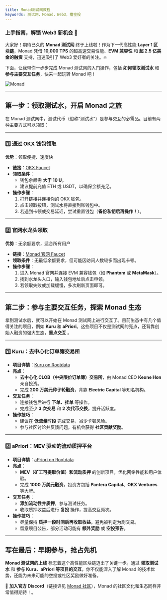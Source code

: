```yaml
---
title: Monad测试网教程
keywords: 测试网，Monad，Web3，撸空投
---
```

### **上手指南，解锁 Web3 新机会 🚀**

大家好！期待已久的 **Monad 测试网** 终于上线啦！作为下一代高性能 **Layer 1 区块链**，Monad 凭借 **10,000 TPS** 的超高速交易性能、**EVM 兼容性** 和 **超 2.5 亿美金的融资** 支持，迅速吸引了 Web3 爱好者的关注。🔥 

下面，让我带你一步步完成 Monad 测试网的入门操作，包括 **如何领取测试水** 和 **参与主要交互任务**，快来一起玩转 Monad 吧！

![Monad](https://static.learn.css.show/monad.jpeg)

---

## **第一步：领取测试水，开启 Monad 之旅**

在 Monad 测试网中，测试代币（俗称“测试水”）是参与交互的必需品。目前有两种主要方式可以领取：

---

### **1️⃣ 通过 OKX 钱包领取**

**优势**：领取便捷、速度快

- **链接**：[OKX Faucet](https://www.okx.com/zh-hans/web3/faucet/monad?id=66)
- **领取条件**：
    - 钱包余额需 **大于 10 U**。
    - 建议提前充值 ETH 或 USDT，以确保余额充足。
- **操作步骤**：
    1. 打开链接并连接你的 OKX 钱包。
    2. 点击领取按钮，测试水将直接到账钱包中。
    3. 若遇到卡顿或交易延迟，尝试重置钱包（**备份私钥后再操作！**）。

---

### **2️⃣ 官网水龙头领取**

**优势**：无余额要求，适合所有用户

- **链接**：[Monad 官网 Faucet](https://testnet.monad.xyz/)
- **领取条件**：无最低余额要求，但可能因访问人数较多而出现卡顿。
- **操作步骤**：
    1. 进入 Monad 官网并连接 EVM 兼容钱包（如 **Phantom** 或 **MetaMask**）。
    2. 找到水龙头入口，输入钱包地址后点击申领。
    3. 若领取失败或加载缓慢，多次刷新页面即可。

---

## **第二步：参与主要交互任务，探索 Monad 生态**

拿到测试水后，就可以开始在 Monad 测试网上进行交互了。目前生态中有几个值得关注的项目，例如 **Kuru** 和 **aPriori**。这些项目不仅是测试网的亮点，还背靠创始人融资的强大生态，**重点交互** 。

---

### **1️⃣ Kuru：去中心化订单簿交易所**

- **项目详情**：[Kuru on Rootdata](https://www.rootdata.com/zh/Projects/detail/Kuru?k=MTM2ODE%3D)
- **亮点**：
    - **去中心化 CLOB（中央限价订单簿）交易所**，由 Monad CEO **Keone Hon** 亲自投资。
    - 完成 **200 万美元种子轮融资**，背靠 **Electric Capital** 等知名机构。
- **交互任务**：
    - 连接钱包后进行 **下单、挂单** 等操作。
    - 完成至少 **3 次交易** 和 **2 次代币交换**，提升活跃度。
- **操作技巧**：
    - 建议在 **低流量时段** 完成交易，减少卡顿风险。
    - 参与社区讨论并反馈问题，有机会获得 **社区贡献奖励**。

---

### **2️⃣ aPriori：MEV 驱动的流动质押平台**

- **项目详情**：[aPriori on Rootdata](https://www.rootdata.com/zh/Projects/detail/aPriori?k=OTUwMg%3D%3D)
- **亮点**：
    - **MEV（矿工可提取价值）和流动质押** 的创新项目，优化网络性能和用户体验。
    - 完成 **1000 万美元融资**，投资方包括 **Pantera Capital、OKX Ventures** 等大牌。
- **交互任务**：
    - **添加流动性并质押**，参与测试任务。
    - 收取质押收益后进行 **复投** 操作，提高交互频次。
- **操作技巧**：
    - 尽量保持 **质押一段时间后再收取收益**，避免被判定为刷交易。
    - 留意项目公告，部分活动可能有 **额外奖励** 或 **空投预告**。

---

## **写在最后：早期参与，抢占先机**

**Monad 测试网的上线** 标志着这个高性能区块链迈出了关键一步。通过 **领取测试水** 和 **参与 Kuru、aPriori 等项目的交互**，你不仅能深入了解 Monad 的技术优势，还能为未来可能的空投或社区奖励做好准备。
 
📢 **加入官方 Discord**（链接详见 [Monad 社区](https://t.co/rkprWdspMQ)），Monad 的社区文化和生态同样非常值得期待！。